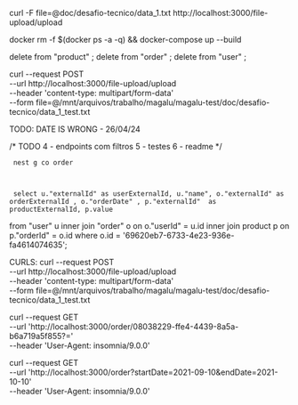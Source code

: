 curl -F file=@doc/desafio-tecnico/data_1.txt http://localhost:3000/file-upload/upload

docker rm -f $(docker ps -a -q) && docker-compose up --build



delete from "product" ;
delete from "order" ;
delete from "user" ; 



curl --request POST \
  --url http://localhost:3000/file-upload/upload \
  --header 'content-type: multipart/form-data' \
  --form file=@/mnt/arquivos/trabalho/magalu/magalu-test/doc/desafio-tecnico/data_1_test.txt


  TODO: DATE IS WRONG - 26/04/24

  /* 
    TODO
    4 - endpoints com filtros
    5 - testes
    6 - readme
     */

     nest g co order



     select u."externalId" as userExternalId, u."name", o."externalId" as orderExternalId , o."orderDate" , p."externalId"  as productExternalId, p.value 
from "user" u
inner join "order" o on o."userId"  = u.id 
inner join product p on p."orderId"  = o.id
where o.id = '69620eb7-6733-4e23-936e-fa4614074635'; 






CURLS:
curl --request POST \
  --url http://localhost:3000/file-upload/upload \
  --header 'content-type: multipart/form-data' \
  --form file=@/mnt/arquivos/trabalho/magalu/magalu-test/doc/desafio-tecnico/data_1_test.txt

  curl --request GET \
  --url 'http://localhost:3000/order/08038229-ffe4-4439-8a5a-b6a719a5f855?=' \
  --header 'User-Agent: insomnia/9.0.0'

curl --request GET \
  --url 'http://localhost:3000/order?startDate=2021-09-10&endDate=2021-10-10' \
  --header 'User-Agent: insomnia/9.0.0'